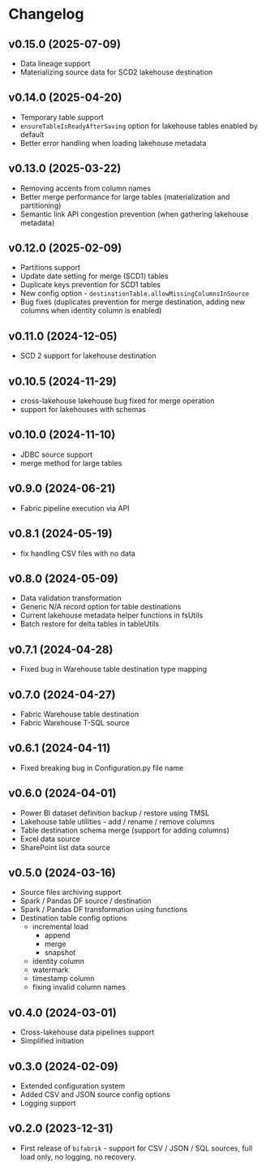 # Changelog

## v0.15.0 (2025-07-09)
 - Data lineage support
 - Materializing source data for SCD2 lakehouse destination

## v0.14.0 (2025-04-20)
 - Temporary table support
 - `ensureTableIsReadyAfterSaving` option for lakehouse tables enabled by default
 - Better error handling when loading lakehouse metadata

## v0.13.0 (2025-03-22)
 - Removing accents from column names
 - Better merge performance for large tables (materialization and partitioning)
 - Semantic link API congestion prevention (when gathering lakehouse metadata)

## v0.12.0 (2025-02-09)
 - Partitions support
 - Update date setting for merge (SCD1) tables
 - Duplicate keys prevention for SCD1 tables
 - New config option - `destinationTable.allowMissingColumnsInSource`
 - Bug fixes (duplicates prevention for merge destination, adding new columns when identity column is enabled)

## v0.11.0 (2024-12-05)
 - SCD 2 support for lakehouse destination

## v0.10.5 (2024-11-29)
 - cross-lakehouse lakehouse bug fixed for merge operation
 - support for lakehouses with schemas

## v0.10.0 (2024-11-10)
 - JDBC source support
 - merge method for large tables

## v0.9.0 (2024-06-21)
 - Fabric pipeline execution via API

## v0.8.1 (2024-05-19)
 - fix handling CSV files with no data

## v0.8.0 (2024-05-09)
 - Data validation transformation
 - Generic N/A record option for table destinations
 - Current lakehouse metadata helper functions in fsUtils
 - Batch restore for delta tables in tableUtils

## v0.7.1 (2024-04-28)
 - Fixed bug in Warehouse table destination type mapping

## v0.7.0 (2024-04-27)
 - Fabric Warehouse table destination
 - Fabric Warehouse T-SQL source

## v0.6.1 (2024-04-11)
 - Fixed breaking bug in Configuration.py file name

## v0.6.0 (2024-04-01)
- Power BI dataset definition backup / restore using TMSL
- Lakehouse table utilities - add / rename / remove columns
- Table destination schema merge (support for adding columns)
- Excel data source
- SharePoint list data source

## v0.5.0 (2024-03-16)
- Source files archiving support
- Spark / Pandas DF source / destination
- Spark / Pandas DF transformation using functions
- Destination table config options
    - incremental load
        - append
        - merge
        - snapshot
    - identity column
    - watermark
    - timestamp column
    - fixing invalid column names

## v0.4.0 (2024-03-01)
- Cross-lakehouse data pipelines support
- Simplified initiation

## v0.3.0 (2024-02-09)
- Extended configuration system
- Added CSV and JSON source config options
- Logging support

## v0.2.0 (2023-12-31)
- First release of `bifabrik` - support for CSV / JSON / SQL sources, full load only, no logging, no recovery.
